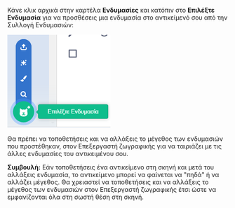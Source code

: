 Κάνε κλικ αρχικά στην καρτέλα **Ενδυμασίες** και κατόπιν στο **Επιλέξτε Ενδυμασία** για να προσθέσεις μια ενδυμασία στο αντικείμενό σου από την Συλλογή Ενδυμασιών:

![Το εικονίδιο "Επιλέξτε Ενδυμασία" επισημάνθηκε.](images/choose-a-costume.png)

Θα πρέπει να τοποθετήσεις και να αλλάξεις το μέγεθος των ενδυμασιών που προστέθηκαν, στον Επεξεργαστή ζωγραφικής για να ταιριάζει με τις άλλες ενδυμασίες του αντικειμένου σου.

**Συμβουλή:** Εάν τοποθετήσεις ένα αντικείμενο στη σκηνή και μετά του αλλάξεις ενδυμασία, το αντικείμενο μπορεί να φαίνεται να "πηδά" ή να αλλάζει μέγεθος. Θα χρειαστεί να τοποθετήσεις και να αλλάξεις το μέγεθος των ενδυμασιών στον Επεξεργαστή ζωγραφικής έτσι ώστε να εμφανίζονται όλα στη σωστή θέση στη σκηνή.

